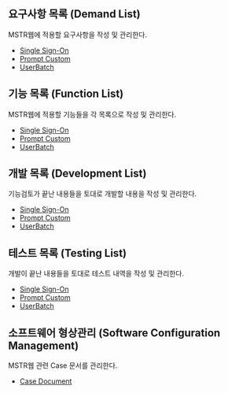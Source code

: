 ## 요구사항 목록 (Demand List)
MSTR웹에 적용할 요구사항을 작성 및 관리한다.
 - [Single Sign-On](https://github.com/JUOHJANG/Document/blob/main/Single%20Sign-On.md)
 - [Prompt Custom](https://github.com/JUOHJANG/Document/blob/main/Prompt%20Custom.md)
 - [UserBatch](UserBatch)
## 기능 목록 (Function List)
MSTR웹에 적용할 기능들을 각 목록으로 작성 및 관리한다.
 - [Single Sign-On](https://github.com/JUOHJANG/Document/blob/main/Single%20Sign-On.md)
 - [Prompt Custom](https://github.com/JUOHJANG/Document/blob/main/Prompt%20Custom.md)
 - [UserBatch](UserBatch)
## 개발 목록 (Development List)
기능검토가 끝난 내용들을 토대로 개발할 내용을 작성 및 관리한다.
 - [Single Sign-On](https://github.com/JUOHJANG/Document/blob/main/Single%20Sign-On.md)
 - [Prompt Custom](https://github.com/JUOHJANG/Document/blob/main/Prompt%20Custom.md)
 - [UserBatch](UserBatch)
## 테스트 목록 (Testing List)
개발이 끝난 내용들을 토대로 테스트 내역을 작성 및 관리한다.
 - [Single Sign-On](https://github.com/JUOHJANG/Document/blob/main/Single%20Sign-On.md)
 - [Prompt Custom](https://github.com/JUOHJANG/Document/blob/main/Prompt%20Custom.md)
 - [UserBatch](UserBatch)
## 소프트웨어 형상관리 (Software Configuration Management)
MSTR웹 관련 Case 문서를 관리한다.
 - [Case Document](https://github.com/JUOHJANG/Document/blob/main/Case%20Document.md)
